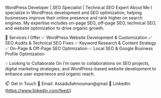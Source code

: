 WordPress Developer | SEO Specialist | Technical SEO Expert
About Me
I specialize in WordPress development and SEO optimization, helping businesses improve their online presence and rank higher on search engines. My expertise includes on-page SEO, off-page SEO, technical SEO, and website optimization to drive organic growth.

💼 Services I Offer
✅ WordPress Website Development & Customization
✅ SEO Audits & Technical SEO Fixes
✅ Keyword Research & Content Strategy
✅ On-Page & Off-Page SEO Optimization
✅ Local SEO & Google Business Profile Optimization

💡 Looking to Collaborate On
I'm open to collaborations on SEO projects, digital marketing strategies, and WordPress-based website development to enhance user experience and organic reach.

📫 Get in Touch
📧 Email: Assadullahnouman@gmail
💼 LinkedIn: (https://www.linkedin.com/feed/)

